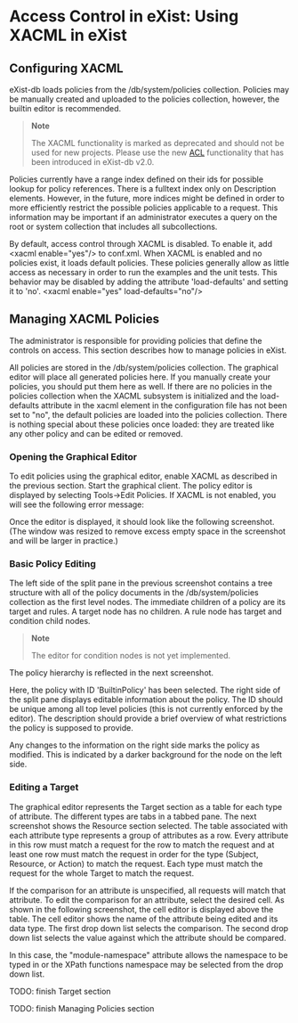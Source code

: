 # Access Control in eXist: Using XACML in eXist

## Configuring XACML

eXist-db loads policies from the /db/system/policies collection. Policies may be manually created and uploaded to the policies collection, however, the builtin editor is recommended.

> **Note**
>
> The XACML functionality is marked as deprecated and should not be used for new projects. Please use the new [ACL](security.md#ACLs) functionality that has been introduced in eXist-db v2.0.

Policies currently have a range index defined on their ids for possible lookup for policy references. There is a fulltext index only on Description elements. However, in the future, more indices might be defined in order to more efficiently restrict the possible policies applicable to a request. This information may be important if an administrator executes a query on the root or system collection that includes all subcollections.

By default, access control through XACML is disabled. To enable it, add &lt;xacml enable="yes"/&gt; to conf.xml. When XACML is enabled and no policies exist, it loads default policies. These policies generally allow as little access as necessary in order to run the examples and the unit tests. This behavior may be disabled by adding the attribute 'load-defaults' and setting it to 'no'. &lt;xacml enable="yes" load-defaults="no"/&gt;

## Managing XACML Policies

The administrator is responsible for providing policies that define the controls on access. This section describes how to manage policies in eXist.

All policies are stored in the /db/system/policies collection. The graphical editor will place all generated policies here. If you manually create your policies, you should put them here as well. If there are no policies in the policies collection when the XACML subsystem is initialized and the load-defaults attribute in the xacml element in the configuration file has not been set to "no", the default policies are loaded into the policies collection. There is nothing special about these policies once loaded: they are treated like any other policy and can be edited or removed.

### Opening the Graphical Editor

To edit policies using the graphical editor, enable XACML as described in the previous section. Start the graphical client. The policy editor is displayed by selecting Tools-&gt;Edit Policies. If XACML is not enabled, you will see the following error message:

Once the editor is displayed, it should look like the following screenshot. (The window was resized to remove excess empty space in the screenshot and will be larger in practice.)

### Basic Policy Editing

The left side of the split pane in the previous screenshot contains a tree structure with all of the policy documents in the /db/system/policies collection as the first level nodes. The immediate children of a policy are its target and rules. A target node has no children. A rule node has target and condition child nodes.

> **Note**
>
> The editor for condition nodes is not yet implemented.

The policy hierarchy is reflected in the next screenshot.

Here, the policy with ID 'BuiltinPolicy' has been selected. The right side of the split pane displays editable information about the policy. The ID should be unique among all top level policies (this is not currently enforced by the editor). The description should provide a brief overview of what restrictions the policy is supposed to provide.

Any changes to the information on the right side marks the policy as modified. This is indicated by a darker background for the node on the left side.

### Editing a Target

The graphical editor represents the Target section as a table for each type of attribute. The different types are tabs in a tabbed pane. The next screenshot shows the Resource section selected. The table associated with each attribute type represents a group of attributes as a row. Every attribute in this row must match a request for the row to match the request and at least one row must match the request in order for the type (Subject, Resource, or Action) to match the request. Each type must match the request for the whole Target to match the request.

If the comparison for an attribute is unspecified, all requests will match that attribute. To edit the comparison for an attribute, select the desired cell. As shown in the following screenshot, the cell editor is displayed above the table. The cell editor shows the name of the attribute being edited and its data type. The first drop down list selects the comparison. The second drop down list selects the value against which the attribute should be compared.

In this case, the "module-namespace" attribute allows the namespace to be typed in or the XPath functions namespace may be selected from the drop down list.

TODO: finish Target section

TODO: finish Managing Policies section
